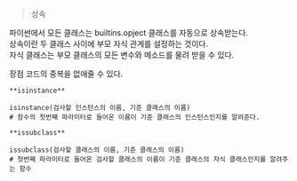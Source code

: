 


> 상속

파이썬에서 모든 클래스는 builtins.opject 클래스를 자동으로 상속받는다.  
상속이란 두 클래스 사이에 부모 자식 관계를 설정하는 것이다.  
자식 클래스는 부모 클래스의 모든 변수와 메소드를 물려 받을 수 있다.  

장점 코드의 중복을 없애줄 수 있다.

```
**isinstance**

isinstance(검사할 인스턴스의 이름, 기준 클래스의 이름)  
# 함수의 첫번째 파라미터로 들어온 이름이 기준 클래스의 인스턴스인지를 알려준다.  

```

```
**issubclass**

issubclass(검사할 클래스의 이름, 기준 클래스의 이름)
# 첫번째 파라미터로 들어온 검사할 클래스의 이름이 기준 클래스의 자식 클래스인지를 알려주는 함수

```

